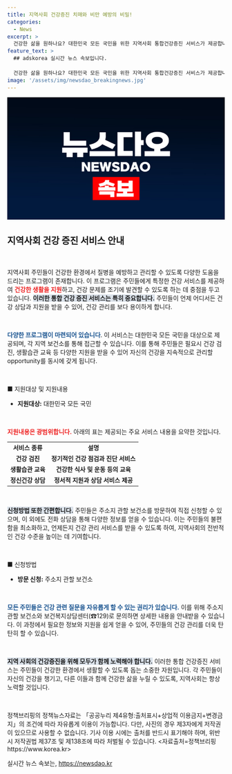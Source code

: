```yaml
---
title: 지역사회 건강증진 치매와 비만 예방의 비밀!
categories:
  - News
excerpt: >
  건강한 삶을 원하나요? 대한민국 모든 국민을 위한 지역사회 통합건강증진 서비스가 제공합니다! 질병 예방과 관리의 기회를 놓치지 마세요! 지금 바로 관할 보건소를 방문하세요!
feature_text: >
  ## adskorea 실시간 뉴스 속보입니다.

  건강한 삶을 원하나요? 대한민국 모든 국민을 위한 지역사회 통합건강증진 서비스가 제공합니다! 질병 예방과 관리의 기회를 놓치지 마세요! 지금 바로 관할 보건소를 방문하세요!
image: '/assets/img/newsdao_breakingnews.jpg'
---
```


<p><img src="/assets/img/newsdao_breakingnews.jpg" alt="adskorea 속보" /></p>

<h2 data-ke-size="size26">지역사회 건강 증진 서비스 안내</h2>

<p data-ke-size="size16">&nbsp;</p>

<p>지역사회 주민들이 건강한 환경에서 질병을 예방하고 관리할 수 있도록 다양한 도움을 드리는 프로그램이 존재합니다. 이 프로그램은 주민들에게 특정한 건강 서비스를 제공하여 <b><span style="color: #ee2323;">건강한 생활을 지원</span></b>하고, 건강 문제를 조기에 발견할 수 있도록 하는 데 중점을 두고 있습니다. 
<b><span style="background-color: #21538527;">이러한 통합 건강 증진 서비스는 특히 중요합니다.</span></b> 주민들이 언제 어디서든 건강 상담과 지원을 받을 수 있어, 건강 관리를 보다 용이하게 합니다. </p>

<p data-ke-size="size16">&nbsp;</p>

<p><b><span style="color: #1a5490;">다양한 프로그램이 마련되어 있습니다</span></b>. 이 서비스는 대한민국 모든 국민을 대상으로 제공되며, 각 지역 보건소를 통해 접근할 수 있습니다. 이를 통해 주민들은 필요시 건강 검진, 생활습관 교육 등 다양한 지원을 받을 수 있어 자신의 건강을 지속적으로 관리할 opportunity를 동시에 갖게 됩니다. </p>

<p data-ke-size="size16">&nbsp;</p>

<p>■ 지원대상 및 지원내용</p>

<ul>
    <li><b>지원대상:</b> 대한민국 모든 국민</li>
</ul>

<p data-ke-size="size16">&nbsp;</p>

<p><b><span style="color: #ee2323;">지원내용은 광범위합니다.</span></b> 아래의 표는 제공되는 주요 서비스 내용을 요약한 것입니다.</p>

<table style="border-collapse: collapse; width: 100%;">
    <tr>
        <td style="text-align: center; height: 17px;"><b>서비스 종류</b></td>
        <td style="text-align: center; height: 17px;"><b>설명</b></td>
    </tr>
    <tr>
        <td style="text-align: center; height: 17px;"><b>건강 검진</b></td>
        <td style="text-align: center; height: 17px;"><b>정기적인 건강 점검과 진단 서비스</b></td>
    </tr>
    <tr>
        <td style="text-align: center; height: 17px;"><b>생활습관 교육</b></td>
        <td style="text-align: center; height: 17px;"><b>건강한 식사 및 운동 등의 교육</b></td>
    </tr>
    <tr>
        <td style="text-align: center; height: 17px;"><b>정신건강 상담</b></td>
        <td style="text-align: center; height: 17px;"><b>정서적 지원과 상담 서비스 제공</b></td>
    </tr>
</table>

<p data-ke-size="size16">&nbsp;</p>

<p><b><span style="background-color: #21538527;">신청방법 또한 간편합니다.</span></b> 주민들은 주소지 관할 보건소를 방문하여 직접 신청할 수 있으며, 이 외에도 전화 상담을 통해 다양한 정보를 얻을 수 있습니다. 이는 주민들의 불편함을 최소화하고, 언제든지 건강 관리 서비스를 받을 수 있도록 하여, 지역사회의 전반적인 건강 수준을 높이는 데 기여합니다. </p>

<p data-ke-size="size16">&nbsp;</p>

<p>■ 신청방법</p>

<ul>
    <li><b>방문 신청:</b> 주소지 관할 보건소</li>
</ul>

<p data-ke-size="size16">&nbsp;</p>

<p><b><span style="color: #1a5490;">모든 주민들은 건강 관련 질문을 자유롭게 할 수 있는 권리가 있습니다.</span></b> 이를 위해 주소지 관할 보건소와 보건복지상담센터(☎129)로 문의하면 상세한 내용을 안내받을 수 있습니다. 이 과정에서 필요한 정보와 지원을 쉽게 얻을 수 있어, 주민들의 건강 관리를 더욱 탄탄히 할 수 있습니다. </p>

<p data-ke-size="size16">&nbsp;</p>

<p><b><span style="background-color: #21538527;">지역 사회의 건강증진을 위해 모두가 함께 노력해야 합니다.</span></b> 이러한 통합 건강증진 서비스는 주민들이 건강한 환경에서 생활할 수 있도록 돕는 소중한 자원입니다. 각 주민들이 자신의 건강을 챙기고, 다른 이들과 함께 건강한 삶을 누릴 수 있도록, 지역사회는 항상 노력할 것입니다. </p>

<p data-ke-size="size16">&nbsp;</p>

<p>정책브리핑의 정책뉴스자료는 「공공누리 제4유형:출처표시+상업적 이용금지+변경금지」의 조건에 따라 자유롭게 이용이 가능합니다. 다만, 사진의 경우 제3자에게 저작권이 있으므로 사용할 수 없습니다. 기사 이용 시에는 출처를 반드시 표기해야 하며, 위반 시 저작권법 제37조 및 제138조에 따라 처벌될 수 있습니다. &lt;자료출처=정책브리핑 https://www.korea.kr></p>
실시간 뉴스 속보는, <a href="https://newsdao.kr" rel="dofollow">https://newsdao.kr</a>


